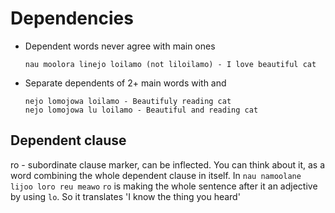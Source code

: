 # Dependencies
* Dependent words never agree with main ones

  `nau moolora linejo loilamo (not liloilamo) - I love beautiful cat`

* Separate dependents of 2+ main words with and

  `nejo lomojowa loilamo - Beautifuly reading cat`  
  `nejo lomojowa lu loilamo - Beautiful and reading cat`

## Dependent clause
ro - subordinate clause marker, can be inflected. You can think about it, as a word combining the whole dependent clause in itself.
In `nau namoolane lijoo loro reu meawo` `ro` is making the whole sentence after it an adjective by using `lo`. So it translates 'I know the thing you heard'